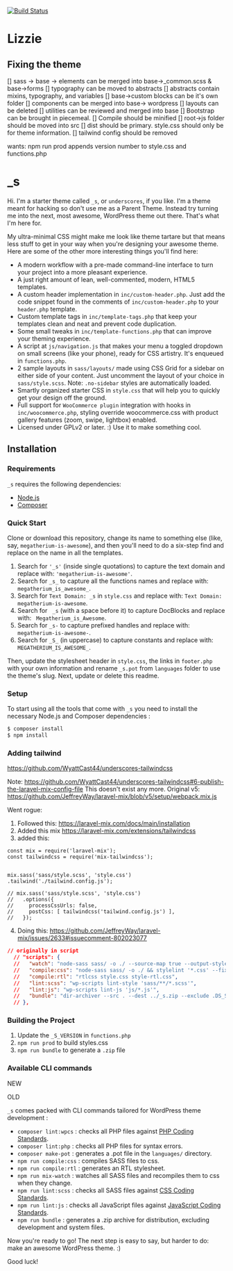 [![Build Status](https://travis-ci.org/Automattic/_s.svg?branch=master)](https://travis-ci.org/Automattic/_s)


# Lizzie

## Fixing the theme

[] sass -> base -> elements can be merged into base->_common.scss & base->forms
[] typography can be moved to abstracts
[] abstracts contain mixins, typography, and variables
[] base->custom blocks can be it's own folder
[] components can be merged into base-> wordpress
[] layouts can be deleted
[] utilities can be reviewed and merged into base
[] Bootstrap can be brought in piecemeal. 
[] Compile should be minified 
[] root->js folder should be moved into src
[] dist should be primary. style.css should only be for theme information. 
[] tailwind config should be removed

wants: 
npm run prod appends version number to style.css and functions.php

_s
===

Hi. I'm a starter theme called `_s`, or `underscores`, if you like. I'm a theme meant for hacking so don't use me as a Parent Theme. Instead try turning me into the next, most awesome, WordPress theme out there. That's what I'm here for.

My ultra-minimal CSS might make me look like theme tartare but that means less stuff to get in your way when you're designing your awesome theme. Here are some of the other more interesting things you'll find here:

* A modern workflow with a pre-made command-line interface to turn your project into a more pleasant experience.
* A just right amount of lean, well-commented, modern, HTML5 templates.
* A custom header implementation in `inc/custom-header.php`. Just add the code snippet found in the comments of `inc/custom-header.php` to your `header.php` template.
* Custom template tags in `inc/template-tags.php` that keep your templates clean and neat and prevent code duplication.
* Some small tweaks in `inc/template-functions.php` that can improve your theming experience.
* A script at `js/navigation.js` that makes your menu a toggled dropdown on small screens (like your phone), ready for CSS artistry. It's enqueued in `functions.php`.
* 2 sample layouts in `sass/layouts/` made using CSS Grid for a sidebar on either side of your content. Just uncomment the layout of your choice in `sass/style.scss`.
Note: `.no-sidebar` styles are automatically loaded.
* Smartly organized starter CSS in `style.css` that will help you to quickly get your design off the ground.
* Full support for `WooCommerce plugin` integration with hooks in `inc/woocommerce.php`, styling override woocommerce.css with product gallery features (zoom, swipe, lightbox) enabled.
* Licensed under GPLv2 or later. :) Use it to make something cool.

Installation
---------------

### Requirements

`_s` requires the following dependencies:

- [Node.js](https://nodejs.org/)
- [Composer](https://getcomposer.org/)

### Quick Start

Clone or download this repository, change its name to something else (like, say, `megatherium-is-awesome`), and then you'll need to do a six-step find and replace on the name in all the templates.

1. Search for `'_s'` (inside single quotations) to capture the text domain and replace with: `'megatherium-is-awesome'`.
2. Search for `_s_` to capture all the functions names and replace with: `megatherium_is_awesome_`.
3. Search for `Text Domain: _s` in `style.css` and replace with: `Text Domain: megatherium-is-awesome`.
4. Search for <code>&nbsp;_s</code> (with a space before it) to capture DocBlocks and replace with: <code>&nbsp;Megatherium_is_Awesome</code>.
5. Search for `_s-` to capture prefixed handles and replace with: `megatherium-is-awesome-`.
6. Search for `_S_` (in uppercase) to capture constants and replace with: `MEGATHERIUM_IS_AWESOME_`.

Then, update the stylesheet header in `style.css`, the links in `footer.php` with your own information and rename `_s.pot` from `languages` folder to use the theme's slug. Next, update or delete this readme.

### Setup

To start using all the tools that come with `_s`  you need to install the necessary Node.js and Composer dependencies :

```sh
$ composer install
$ npm install
```

### Adding tailwind
https://github.com/WyattCast44/underscores-tailwindcss

Note: 
https://github.com/WyattCast44/underscores-tailwindcss#6-publish-the-laravel-mix-config-file
This doesn't exist any more. 
Original v5: https://github.com/JeffreyWay/laravel-mix/blob/v5/setup/webpack.mix.js

Went rogue:
1. Followed this: https://laravel-mix.com/docs/main/installation
2. Added this mix https://laravel-mix.com/extensions/tailwindcss
3. added this:

```
const mix = require('laravel-mix');
const tailwindcss = require('mix-tailwindcss');


mix.sass('sass/style.scss', 'style.css')
.tailwind('./tailwind.config.js');

// mix.sass('sass/style.scss', 'style.css')
//   .options({
//     processCssUrls: false,
//     postCss: [ tailwindcss('tailwind.config.js') ],
//   });
```


4. Doing this: 
https://github.com/JeffreyWay/laravel-mix/issues/2633#issuecomment-802023077



```json
// originally in script
  // "scripts": {
  //   "watch": "node-sass sass/ -o ./ --source-map true --output-style expanded --indent-type tab --indent-width 1 -w",
  //   "compile:css": "node-sass sass/ -o ./ && stylelint '*.css' --fix || true && stylelint '*.css' --fix",
  //   "compile:rtl": "rtlcss style.css style-rtl.css",
  //   "lint:scss": "wp-scripts lint-style 'sass/**/*.scss'",
  //   "lint:js": "wp-scripts lint-js 'js/*.js'",
  //   "bundle": "dir-archiver --src . --dest ../_s.zip --exclude .DS_Store .stylelintrc.json .eslintrc .git .gitattributes .github .gitignore README.md composer.json composer.lock node_modules vendor package-lock.json package.json .travis.yml phpcs.xml.dist sass style.css.map"
  // },
  ```

### Building the Project

1. Update the `_S_VERSION` in `functions.php`
2. `npm run prod` to build styles.css 
3. `npm run bundle` to generate a `.zip` file

### Available CLI commands


NEW




OLD

`_s` comes packed with CLI commands tailored for WordPress theme development :

- `composer lint:wpcs` : checks all PHP files against [PHP Coding Standards](https://developer.wordpress.org/coding-standards/wordpress-coding-standards/php/).
- `composer lint:php` : checks all PHP files for syntax errors.
- `composer make-pot` : generates a .pot file in the `languages/` directory.
- `npm run compile:css` : compiles SASS files to css.
- `npm run compile:rtl` : generates an RTL stylesheet.
- `npm run mix-watch` : watches all SASS files and recompiles them to css when they change.
- `npm run lint:scss` : checks all SASS files against [CSS Coding Standards](https://developer.wordpress.org/coding-standards/wordpress-coding-standards/css/).
- `npm run lint:js` : checks all JavaScript files against [JavaScript Coding Standards](https://developer.wordpress.org/coding-standards/wordpress-coding-standards/javascript/).
- `npm run bundle` : generates a .zip archive for distribution, excluding development and system files.

Now you're ready to go! The next step is easy to say, but harder to do: make an awesome WordPress theme. :)

Good luck!
